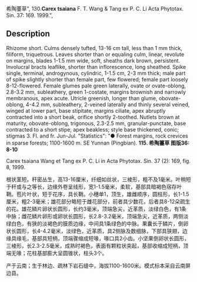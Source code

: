 希陶薹草",
130.**Carex tsaiana** F. T. Wang & Tang ex P. C. Li Acta Phytotax. Sin. 37: 169. 1999.",

## Description
Rhizome short. Culms densely tufted, 13-16 cm tall, less than 1 mm thick, filiform, triquetrous. Leaves shorter than or equaling culm, linear, revolute on margins, blades 1-1.5 mm wide, soft, sheaths dark brown, persistent. Involucral bracts leaflike, shorter than inflorescence, long sheathed. Spike single, terminal, androgynous, cylindric, 1-1.5 cm, 2-3 mm thick; male part of spike slightly shorter than female part, few flowered; female part loosely 8-12-flowered. Female glumes pale green laterally, ovate or ovate-oblong, 2.8-3.2 mm, subleathery, green 1-costate, margins brownish and narrowly membranous, apex acute. Utricle greenish, longer than glume, obovate-oblong, 4-4.2 mm, subleathery, 2-veined laterally and thinly several veined, winged at lower part, base stipitate, margins ciliate, apex abruptly contracted into a short beak, orifice shortly 2-toothed. Nutlets brown at maturity, obovate-oblong, trigonous, 2.3-2.5 mm, granular-punctate, base contracted to a short stipe, apex beakless; style base thickened, conic; stigmas 3. Fl. and fr. Jun-Jul.
  "Statistics": "● Forest margins, rock crevices in sparse forests; 1100-1600 m. SE Yunnan (Pingbian).
**115. 希陶薹草 图版36: 8-10**

Carex tsaiana Wang et Tang ex P. C. Li in Acta Phytotax. Sin. 37 (2): 169, fig. 8, 1999.

根状茎短。秆密丛生，高13-16厘米，纤细如丝状，三棱形，粗不及1毫米。叶稍短于秆或与之等长，边缘外卷呈线形，宽1-1.5毫米，柔软，基部具暗褐色宿存叶鞘。苞片叶状，短于花序，具长鞘。小穗单1，顶生，雄雌顺序，圆柱形，长1-1.5厘米，粗2-3毫米；雄花部分略短于雌花部分，前者具少数花，后者具8-12朵疏生的花。雄花鳞片卵状长圆形，长约3毫米，顶端急尖，近革质，淡绿白色，有1条中脉；雌花鳞片卵形或卵状长圆形，长2.8-3.2毫米，顶端急尖，近革质，两侧淡绿白色，有狭的淡褐色的膜质边缘，中间具1条绿色的中脉。果囊长于鳞片，倒卵状长圆形，长4-4.2毫米，淡绿色，近革质，具2侧脉及数细脉，下部具狭翅，边缘具缘毛，基部具短柄，顶端骤缩成短喙，喙口具2小齿。小坚果倒卵状长圆形，三棱形，长2.3-2.5毫米，成熟时褐色，表面有颗粒状突起，基部收缩成短柄，顶端无喙；花柱基部膨大呈圆锥状，柱头3个。

产于云南；生于林边、疏林下岩石缝中，海拔1100-1600米。模式标本采自云南屏边县。

